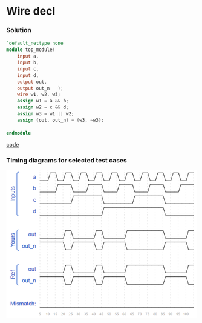 # Wire decl
### Solution
```Verilog
`default_nettype none
module top_module(
    input a,
    input b,
    input c,
    input d,
    output out,
    output out_n   ); 
    wire w1, w2, w3;
    assign w1 = a && b;
    assign w2 = c && d;
    assign w3 = w1 || w2;
    assign {out, out_n} = {w3, ~w3};

endmodule
```
[code](9.v)

### Timing diagrams for selected test cases
![result](https://github.com/Offliners/HDLBits-writeup/blob/main/Verilog%20Language/9/result.PNG)
